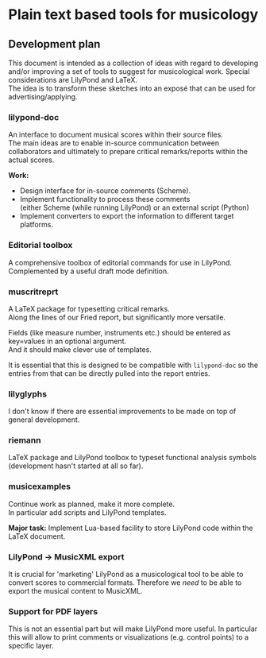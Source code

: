 Plain text based tools for musicology
===
Development plan
---

This document is intended as a collection of ideas with regard to developing and/or improving a set of tools to suggest for musicological work.
Special considerations are LilyPond and LaTeX.  
The idea is to transform these sketches into an exposé that can be used for advertising/applying.

### lilypond-doc

An interface to document musical scores within their source files.  
The main ideas are to enable in-source communication between collaborators and ultimately to prepare critical remarks/reports within the actual scores.

**Work:**

- Design interface for in-source comments (Scheme).
- Implement functionality to process these comments   
  (either Scheme (while running LilyPond) or an external script (Python)
- Implement converters to export the information to different target platforms.

### Editorial toolbox

A comprehensive toolbox of editorial commands for use in LilyPond.  
Complemented by a useful draft mode definition.

### muscritreprt

A LaTeX package for typesetting critical remarks.  
Along the lines of our Fried report, but significantly more versatile.

Fields (like measure number, instruments etc.) should be entered as key=values in an optional argument.  
And it should make clever use of templates.

It is essential that this is designed to be compatible with `lilypond-doc` so the entries from that can be directly pulled into the report entries.

### lilyglyphs

I don't know if there are essential improvements to be made on top of general development.

### riemann

LaTeX package and LilyPond toolbox to typeset functional analysis symbols  
(development hasn't started at all so far).

### musicexamples

Continue work as planned, make it more complete.  
In particular add scripts and LilyPond templates.

**Major task:** Implement Lua-based facility to store LilyPond code within the LaTeX document.

### LilyPond -> MusicXML export

It is crucial for 'marketing' LilyPond as a musicological tool to be able to convert scores to commercial formats. 
Therefore we *need* to be able to export the musical content to MusicXML.

### Support for PDF layers

This is not an essential part but will make LilyPond more useful. 
In particular this will allow to print comments or visualizations (e.g. control points) to a specific layer.
